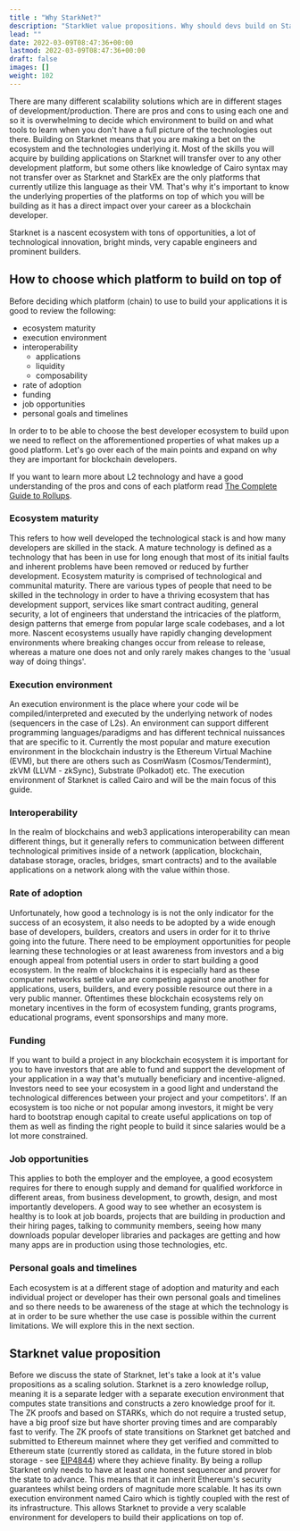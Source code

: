 ```yaml
---
title : "Why StarkNet?"
description: "StarkNet value propositions. Why should devs build on StarkNet?"
lead: ""
date: 2022-03-09T08:47:36+00:00
lastmod: 2022-03-09T08:47:36+00:00
draft: false
images: []
weight: 102
---
```


There are many different scalability solutions which are in different stages of development/production. There are pros and cons to using each one and so it is overwhelming to decide which environment to build on and what tools to learn when you don't have a full picture of the technologies out there. Building on Starknet means that you are making a bet on the ecosystem and the technologies underlying it. Most of the skills you will acquire by building applications on Starknet will transfer over to any other development platform, but some others like knowledge of Cairo syntax may not transfer over as Starknet and StarkEx are the only platforms that currently utilize this language as their VM. That's why it's important to know the underlying properties of the platforms on top of which you will be building as it has a direct impact over your career as a blockchain developer.

Starknet is a nascent ecosystem with tons of opportunities, a lot of technological innovation, bright minds, very capable engineers and prominent builders.

## How to choose which platform to build on top of

Before deciding which platform (chain) to use to build your applications it is good to review the following:

- ecosystem maturity
- execution environment
- interoperability
  - applications
  - liquidity
  - composability
- rate of adoption
- funding
- job opportunities
- personal goals and timelines

In order to to be able to choose the best developer ecosystem to build upon we need to reflect on the afforementioned properties of what makes up a good platform. Let's go over each of the main points and expand on why they are important for blockchain developers.

If you want to learn more about L2 technology and have a good understanding of the pros and cons of each platform read [The Complete Guide to Rollups](https://members.delphidigital.io/reports/the-complete-guide-to-rollups/).

### Ecosystem maturity

This refers to how well developed the technological stack is and how many developers are skilled in the stack. A mature technology is defined as a technology that has been in use for long enough that most of its initial faults and inherent problems have been removed or reduced by further development. Ecosystem maturity is comprised of technological and communital maturity. There are various types of people that need to be skilled in the technology in order to have a thriving ecosystem that has development support, services like smart contract auditing, general security, a lot of engineers that understand the intricacies of the platform, design patterns that emerge from popular large scale codebases, and a lot more. Nascent ecosystems usually have rapidly changing development environments where breaking changes occur from release to release, whereas a mature one does not and only rarely makes changes to the 'usual way of doing things'.

### Execution environment

An execution environment is the place where your code wil be compiled/interpreted and executed by the underlying network of nodes (sequencers in the case of L2s). An environment can support different programming languages/paradigms and has different technical nuissances that are specific to it. Currently the most popular and mature execution environment in the blockchain industry is the Ethereum Virtual Machine (EVM), but there are others such as CosmWasm (Cosmos/Tendermint), zkVM (LLVM - zkSync), Substrate (Polkadot) etc. The execution environment of Starknet is called Cairo and will be the main focus of this guide.

### Interoperability

In the realm of blockchains and web3 applications interoperability can mean different things, but it generally refers to communication between different technological primitives inside of a network (application, blockchain, database storage, oracles, bridges, smart contracts) and to the available applications on a network along with the value within those.

### Rate of adoption

Unfortunately, how good a technology is is not the only indicator for the success of an ecosystem, it also needs to be adopted by a wide enough base of developers, builders, creators and users in order for it to thrive going into the future. There need to be employment opportunities for people learning these technologies or at least awareness from investors and a big enough appeal from potential users in order to start building a good ecosystem. In the realm of blockchains it is especially hard as these computer networks settle value are competing against one another for applications, users, builders, and every possible resource out there in a very public manner. Oftentimes these blockchain ecosystems rely on monetary incentives in the form of ecosystem funding, grants programs, educational programs, event sponsorships and many more.

### Funding

If you want to build a project in any blockchain ecosystem it is important for you to have investors that are able to fund and support the development of your application in a way that's mutually beneficiary and incentive-aligned. Investors need to see your ecosystem in a good light and understand the technological differences between your project and your competitors'. If an ecosystem is too niche or not popular among investors, it might be very hard to bootstrap enough capital to create useful applications on top of them as well as finding the right people to build it since salaries would be a lot more constrained.

### Job opportunities

This applies to both the employer and the employee, a good ecosystem requires for there to enough supply and demand for qualified workforce in different areas, from business development, to growth, design, and most importantly developers. A good way to see whether an ecosystem is healthy is to look at job boards, projects that are building in production and their hiring pages, talking to community members, seeing how many downloads popular developer libraries and packages are getting and how many apps are in production using those technologies, etc.

### Personal goals and timelines

Each ecosystem is at a different stage of adoption and maturity and each individual project or developer has their own personal goals and timelines and so there needs to be awareness of the stage at which the technology is at in order to be sure whether the use case is possible within the current limitations. We will explore this in the next section.

## Starknet value proposition

Before we discuss the state of Starknet, let's take a look at it's value propositions as a scaling solution. Starknet is a zero knowledge rollup, meaning it is a separate ledger with a separate execution environment that computes state transitions and constructs a zero knowledge proof for it. The ZK proofs and based on STARKs, which do not require a trusted setup, have a big proof size but have shorter proving times and are comparably fast to verify. The ZK proofs of state transitions on Starknet get batched and submitted to Ethereum mainnet where they get verified and committed to Ethereum state (currently stored as calldata, in the future stored in blob storage - see [EIP4844](http://eip4844.com)) where they achieve finality. By being a rollup Starknet only needs to have at least one honest sequencer and prover for the state to advance. This means that it can inherit Ethereum's security guarantees whilst being orders of magnitude more scalable. It has its own execution environment named Cairo which is tightly coupled with the rest of its infrastructure. This allows Starknet to provide a very scalable environment for developers to build their applications on top of.
